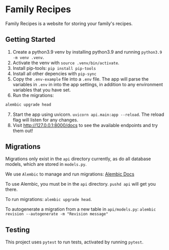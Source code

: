 # Family Recipes

Family Recipes is a website for storing your family's recipes. 



## Getting Started

1. Create a python3.9 venv by installing python3.9 and running `python3.9 -m venv .venv`.
2. Activate the venv with `source .venv/bin/activate`.
3. Install pip-tools: `pip install pip-tools`
4. Install all other depencies with `pip-sync`
5. Copy the `.env-example` file into a `.env` file. The app will parse the variables in `.env` in into the app settings, in addition to any environment variables that you have set.
6. Run the migrations:
```bash
alembic upgrade head
```
7. Start the app using uvicorn. `uvicorn api.main:app --reload`. The reload flag will listen for any changes.
8. Visit http://127.0.0.1:8000/docs to see the available endpoints and try them out!


## Migrations

Migrations only exist in the `api` directory currently, as do all database models, which are stored in `models.py`.

We use `Alembic` to manage and run migrations: [Alembic Docs](https://alembic.sqlalchemy.org)

To use Alembic, you must be in the `api` directory. `pushd api` will get you there.

To run migrations: `alembic upgrade head`.

To autogenerate a migration from a new table in `api/models.py`: `alembic revision --autogenerate -m "Revision message"`


## Testing

This project uses `pytest` to run tests, activated by running `pytest`.